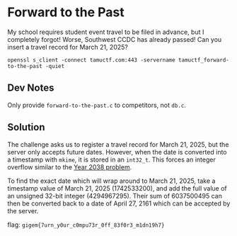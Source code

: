 # Forward to the Past

My school requires student event travel to be filed in advance, but I completely forgot! Worse, Southwest CCDC has already passed! Can you insert a travel record for March 21, 2025?

```
openssl s_client -connect tamuctf.com:443 -servername tamuctf_forward-to-the-past -quiet
```

## Dev Notes

Only provide `forward-to-the-past.c` to competitors, not `db.c`.

## Solution

The challenge asks us to register a travel record for March 21, 2025, but the server only accepts future dates. However, when the date is converted into a timestamp with `mkime`, it is stored in an `int32_t`. This forces an integer overflow similar to the [Year 2038 problem](https://en.wikipedia.org/wiki/Year_2038_problem).

To find the exact date which will wrap around to March 21, 2025, take a timestamp value of March 21, 2025 (1742533200), and add the full value of an unsigned 32-bit integer (4294967295). Their sum of 6037500495 can then be converted back to a date of April 27, 2161 which can be accepted by the server.

flag:
`gigem{7urn_y0ur_c0mpu73r_0ff_83f0r3_m1dn19h7}`
